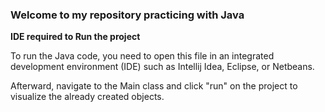 ### Welcome to my repository practicing with Java

**IDE required to Run the project**

To run the Java code, you need to open this file in an integrated development environment (IDE) such as Intellij Idea, Eclipse, or Netbeans.

Afterward, navigate to the Main class and click "run" on the project to visualize the already created objects.
